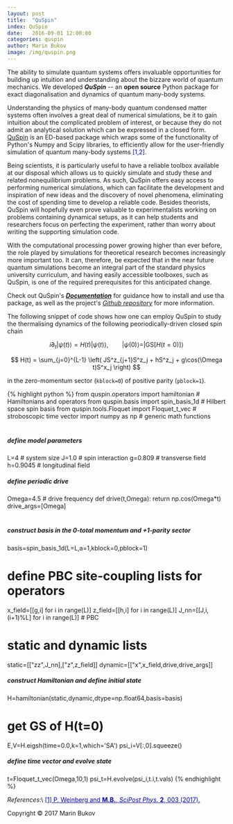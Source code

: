 ```yaml
---
layout: post
title:  "QuSpin" 
index: QuSpin
date:   2016-09-01 12:00:00
categories: quspin
author: Marin Bukov
image: /img/quspin.png
---
```

The ability to simulate quantum systems offers invaluable opportunities for building up intuition and understanding about the bizzare world of quantum mechanics. We developed ***QuSpin*** -- an __open source__ Python package for exact diagonalisation and dynamics of quantum many-body systems.

Understanding the physics of many-body quantum condensed matter systems often involves a great deal of numerical simulations, be it to gain intuition about the complicated problem of interest, or because they do not admit an analytical solution which can be expressed in a closed form. [QuSpin](https://scipost.org/10.21468/SciPostPhys.2.1.003) is an ED-based package which wraps some of the functionality of Python's Numpy and Scipy libraries, to efficiently allow for the user-friendly simulation of quantum many-body systems <span style="color:blue">[1,2]</span>.

Being scientists, it is particularly useful to have a reliable toolbox available at our disposal which allows us to quickly simulate and study these and related nonequilibrium problems. As such, QuSpin offers easy access to performing numerical simulations, which can facilitate the development and inspiration of new ideas and the discovery of novel phenomena, eliminating the cost of spending time to develop a reliable code. Besides theorists, QuSpin will hopefully even prove valuable to experimentalists working on problems containing dynamical setups, as it can help students and researchers focus on perfecting the experiment, rather than worry about writing the supporting simulation code. 

With the computational processing power growing higher than ever before, the role played by simulations for theoretical research becomes increasingly more important too. It can, therefore, be expected that in the near future quantum simulations become an integral part of the standard physics university curriculum, and having easily accessible toolboxes, such as QuSpin, is one of the required prerequisites for this anticipated change.

Check out QuSpin's [***Documentation***](http://weinbe58.github.io/QuSpin/index.html) for guidance how to install and use tha package, as well as the project's [*Github repository*](https://github.com/weinbe58/QuSpin#quspin) for more information.



The following snippet of code shows how one can employ QuSpin to study the thermalising dynamics of the following peoriodically-driven closed spin chain
	
$$ i \partial_t|\psi(t)\rangle = H(t)|\psi(t)\rangle,\qquad |\psi(0)\rangle=|\mathrm{GS}[H(t=0)]\rangle $$

$$ H(t) = \sum_{j=0}^{L-1} \left( JS^z_{j+1}S^z_j + hS^z_j + g\cos(\Omega t)S^x_j \right) $$

in the zero-momentum sector (`kblock=0`) of positive parity (`pblock=1`).

{% highlight python %}
from quspin.operators import hamiltonian # Hamiltonians and operators
from quspin.basis import spin_basis_1d # Hilbert space spin basis
from quspin.tools.Floquet import Floquet_t_vec # stroboscopic time vector
import numpy as np # generic math functions
#
##### define model parameters #####
L=4 # system size
J=1.0 # spin interaction
g=0.809 # transverse field
h=0.9045 # longitudinal field
##### define periodic drive #####
Omega=4.5 # drive frequency
def drive(t,Omega):
	return np.cos(Omega*t)
drive_args=[Omega]
#
##### construct basis in the 0-total momentum and +1-parity sector
basis=spin_basis_1d(L=L,a=1,kblock=0,pblock=1)
# define PBC site-coupling lists for operators
x_field=[[g,i] for i in range(L)]
z_field=[[h,i] for i in range(L)]
J_nn=[[J,i,(i+1)%L] for i in range(L)] # PBC
# static and dynamic lists
static=[["zz",J_nn],["z",z_field]]
dynamic=[["x",x_field,drive,drive_args]]
##### construct Hamiltonian and define initial state
H=hamiltonian(static,dynamic,dtype=np.float64,basis=basis)
# get GS of H(t=0)
E,V=H.eigsh(time=0.0,k=1,which='SA')
psi_i=V[:,0].squeeze()
##### define time vector and evolve state
t=Floquet_t_vec(Omega,10,1)
psi_t=H.evolve(psi_i,t.i,t.vals)
{% endhighlight %} 

*References*:\\
<a href="https://scipost.org/10.21468/SciPostPhys.2.1.003" style="color: #0000cd">[1] P. Weinberg and **M.B.**, *SciPost Phys.* **2**, 003 (2017).</a>


Copyright © 2017 Marin Bukov